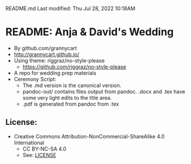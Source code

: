 README.md
Last modified: Thu Jul 28, 2022  10:18AM

# README: Anja & David's Wedding
* By github.com/grannycart
* http://grannycart.github.io/
* Using theme: riggraz/no-style-please
	* https://github.com/riggraz/no-style-please
* A repo for wedding prep materials
* Ceremony Script:
	* The .md version is the canonical version.
	* pandoc-out/ contains files output from pandoc. .docx and .tex have some very light edits to the title area.
	* .pdf is generated from pandoc from .tex

## License:
* Creative Commons Attribution-NonCommercial-ShareAlike 4.0 International
	* CC BY-NC-SA 4.0
	* See: [LICENSE](./LICENSE)







